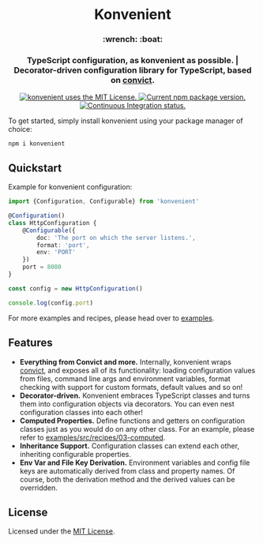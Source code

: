 <h1 align="center">
  Konvenient
</h1>

<h3 align="center">
  :wrench: :boat:
<h3>

<h3 align="center">
  TypeScript configuration, as konvenient as possible. | Decorator-driven configuration library for TypeScript, based on <a href="https://github.com/mozilla/node-convict">convict</a>.
</h3>

<p align="center">
  <a href="https://github.com/dwmt/konvenient/blob/master/LICENSE">
    <img src="https://img.shields.io/github/license/dwmt/konvenient" alt="konvenient uses the MIT License.">
  </a>
  <a href="https://www.npmjs.com/package/konvenient">
    <img src="https://img.shields.io/npm/v/konvenient" alt="Current npm package version.">
  </a>
  <a href="https://github.com/dwmt/konvenient/actions/workflows/continuous-integration.yml">
    <img src="https://github.com/dwmt/konvenient/actions/workflows/continuous-integration.yml/badge.svg" alt="Continuous Integration status.">
  </a>
</p>

To get started, simply install konvenient using your package manager of choice:

~~~~
npm i konvenient
~~~~

## Quickstart

Example for konvenient configuration:

~~~~TypeScript
import {Configuration, Configurable} from 'konvenient'

@Configuration()
class HttpConfiguration {
	@Configurable({
		doc: 'The port on which the server listens.',
		format: 'port',
		env: 'PORT'
	})
	port = 8080
}

const config = new HttpConfiguration()

console.log(config.port)
~~~~

For more examples and recipes, please head over to [examples](examples#konvenient-examples-and-recipes).

## Features

  * **Everything from Convict and more.** Internally, konvenient wraps [convict](https://github.com/mozilla/node-convict), and exposes all of its functionality: loading configuration values from files, command line args and environment variables, format checking with support for custom formats, default values and so on!
  * **Decorator-driven.** Konvenient embraces TypeScript classes and turns them into configuration objects via decorators. You can even nest configuration classes into each other!
  * **Computed Properties.** Define functions and getters on configuration classes just as you would do on any other class. For an example, please refer to [examples/src/recipes/03-computed](examples/src/recipes/03-computed/index.ts).
  * **Inheritance Support.** Configuration classes can extend each other, inheriting configurable properties.
  * **Env Var and File Key Derivation.** Environment variables and config file keys are automatically derived from class and property names. Of course, both the derivation method and the derived values can be overridden.

## License

Licensed under the [MIT License](LICENSE).

